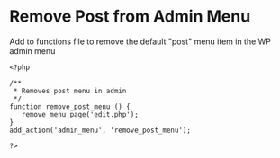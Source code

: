 # Remove Post from Admin Menu

Add to functions file to remove the default "post" menu item in the WP admin menu

```
<?php

/**
 * Removes post menu in admin
 */
function remove_post_menu () {
   remove_menu_page('edit.php');
} 
add_action('admin_menu', 'remove_post_menu');

?>
```